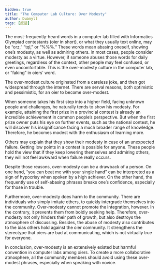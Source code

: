 ```yaml
---
hidden: true
title: "The Computer Lab Culture: Over Modesty"
author: Duanyll
tags: [废话]
---
```


The most-frequently-heard words in a computer lab filled with Informatics Olympiad contestants (oier in short), or what they usually text online, may be “orz,” “tql,” or “%%%.” These words mean abasing oneself, showing one’s modesty, as well as admiring others. In most cases, people consider modesty as a virtue. However, if someone abuses those words for daily greetings, regardless of the context, other people may feel confused, or even uncomfortable. This is the over-modesty culture in the computer lab, or “faking” in oiers’ word. 

The over-modest culture originated from a careless joke, and then got widespread through the internet. There are serval reasons, both optimistic and pessimistic, for an oier to become over-modest.

When someone takes his first step into a higher field, facing unknown people and challenges, he naturally tends to show his modesty. For example, attaining the first prize in a provincial contest is already an incredible achievement in common people’s perspective. But when the first prize owner puts his eye on further events, such as the national contest, he will discover his insignificance facing a much broader range of knowledge. Therefore, he becomes modest with the enthusiasm of learning more.

Others may explain that they show their modesty in case of an unexpected failure. Getting low points in a contest is possible for anyone. These people hold the view that if they keep lowering themselves and admiring others, they will not feel awkward when failure really occurs.

Despite those reasons, over-modesty can be a drawback of a person. On one hand, “you can beat me with your single hand” can be interpreted as a sign of hypocrisy when spoken by a high achiever. On the other hand, the frequently use of self-abasing phrases breaks one’s confidence, especially for those in trouble. 

Furthermore, over-modesty does harm to the community. There are individuals who simply imitate others, to quickly intergrade themselves into the community. Over-modesty cannot promote the integration, however. In the contrary, it prevents them from boldly seeking help. Therefore, over-modesty not only hinders their path of growth, but also destroys the atmosphere of discussing. Besides, the abuse of modesty also contributes to the bias others hold against the oier community. It strengthens the stereotype that oiers are bad at communicating, which is not virtually true for everyone.

In conclusion, over-modesty is an extensively existed but harmful convention in computer labs among oiers. To create a more collaborative atmosphere, all the community members should avoid using these over-modest phrases, especially when speaking with novice.
